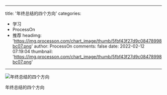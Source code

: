 
---
title: '年终总结的四个方向'
categories: 
 - 学习
 - ProcessOn
 - 推荐
headimg: 'https://img.processon.com/chart_image/thumb/5fbf43f27d9c08478998bc07.png'
author: ProcessOn
comments: false
date: 2022-02-12 07:19:04
thumbnail: 'https://img.processon.com/chart_image/thumb/5fbf43f27d9c08478998bc07.png'
---

<div>   
<img class="thumb" alt="年终总结的四个方向" src="https://img.processon.com/chart_image/thumb/5fbf43f27d9c08478998bc07.png" referrerpolicy="no-referrer">
<p>年终总结的四个方向</p>  
</div>
            